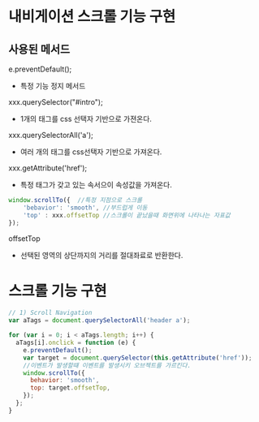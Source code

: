 # 내비게이션 스크롤 기능 구현
## 사용된 메서드

e.preventDefault();
- 특정 기능 정지 메서드

xxx.querySelector("#intro");
- 1개의 태그를 css 선택자 기반으로 가젼온다.

xxx.querySelectorAll('a');
- 여러 개의 태그를 css선택자 기반으로 가져온다.

xxx.getAttribute('href');
- 특정 태그가 갖고 있는 속서으이 속성값을 가져온다.

~~~javaScript
window.scrollTo({  //특정 지점으로 스크롤
    'bebavior': 'smooth', //부드럽게 이동
    'top' : xxx.offsetTop //스크롤이 끝났을때 화면위에 나타나는 자표값
});
~~~

offsetTop
- 선택된 영역의 상단까지의 거리를 절대좌료로 반환한다.

# 스크롤 기능 구현
~~~javascript
// 1) Scroll Navigation
var aTags = document.querySelectorAll('header a');

for (var i = 0; i < aTags.length; i++) {
  aTags[i].onclick = function (e) {
    e.preventDefault();
    var target = document.querySelector(this.getAttribute('href'));
    //이벤트가 발생할떄 이벤트를 발생시키 오브젝트를 가르킨다.
    window.scrollTo({
      behavior: 'smooth',
      top: target.offsetTop,
    });
  };
}

~~~